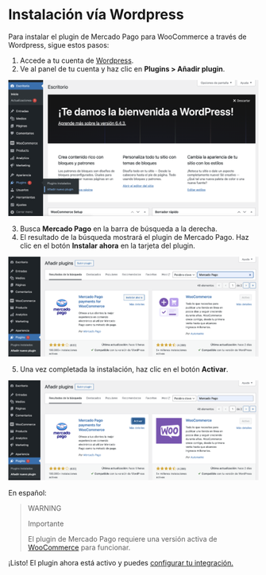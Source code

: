 # Instalación vía Wordpress

Para instalar el plugin de Mercado Pago para WooCommerce a través de Wordpress, sigue estos pasos:

1. Accede a tu cuenta de [Wordpress](https://wordpress.com/).
2. Ve al panel de tu cuenta y haz clic en **Plugins > Añadir plugin**.

![Agregar plugin](/images/woocomerce/add-plugin-es.png)

3. Busca **Mercado Pago** en la barra de búsqueda a la derecha.
4. El resultado de la búsqueda mostrará el plugin de Mercado Pago. Haz clic en el botón **Instalar ahora** en la tarjeta del plugin.

![Instalar MP](/images/woocomerce/install-mp-es.png)

5. Una vez completada la instalación, haz clic en el botón **Activar**.

![Instalar MP](/images/woocomerce/activate-mp-es.png)

En español:

> WARNING
>
> Importante
>
> El plugin de Mercado Pago requiere una versión activa de [WooCommerce](https://wordpress.org/extend/plugins/woocommerce/) para funcionar.

¡Listo! El plugin ahora está activo y puedes [configurar tu integración.](/developers/es/docs/woocommerce/integration-configuration/plugin-configuration)
